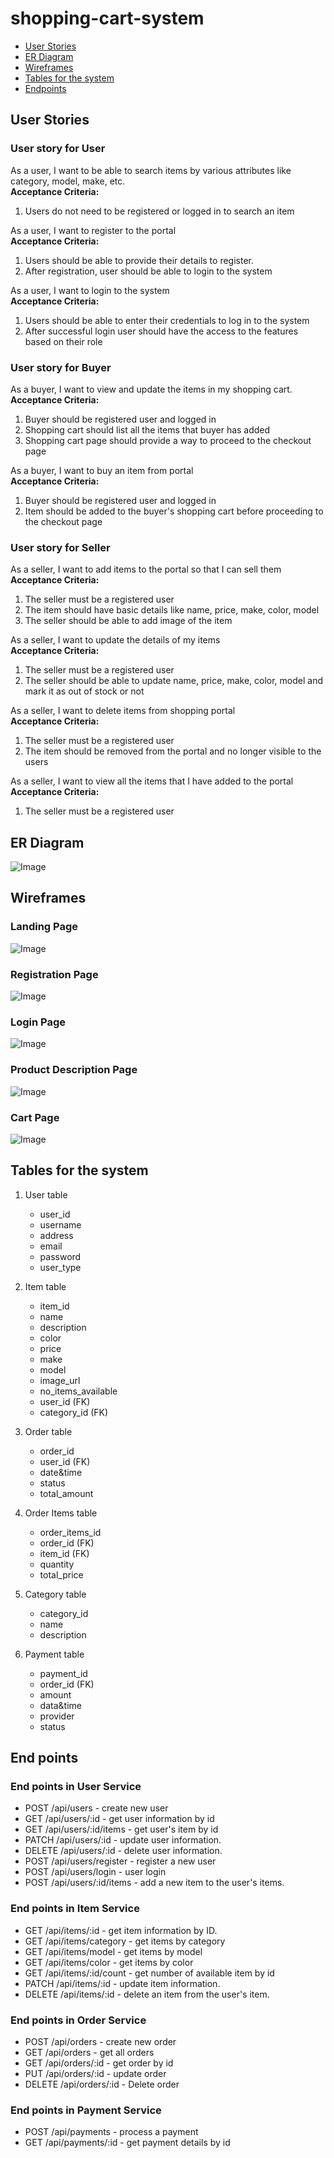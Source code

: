 # shopping-cart-system

* [User Stories](#user-stories)
* [ER Diagram](#er-diagram)
* [Wireframes](#wireframes)
* [Tables for the system](#tables-for-the-system)
* [Endpoints](#end-points)

## User Stories

### User story for User

As a user, I want to be able to search items by various attributes like category, model, make, etc.\
**Acceptance Criteria:**
1. Users do not need to be registered or logged in to search an item

As a user, I want to register to the portal\
**Acceptance Criteria:**

1. Users should be able to provide their details to register.
2. After registration, user should be able to login to the system

As a user, I want to login to the system\
**Acceptance Criteria:**

1. Users should be able to enter their credentials to log in to the system
2. After successful login user should have the access to the features based on their role

### User story for Buyer

As a buyer, I want to view and update the items in my shopping cart.\
**Acceptance Criteria:**

1. Buyer should be registered user and logged in
2. Shopping cart should list all the items that buyer has added
3. Shopping cart page should provide a way to proceed to the checkout page

As a buyer, I want to buy an item from portal\
**Acceptance Criteria:**

1. Buyer should be registered user and logged in
2. Item should be added to the buyer's shopping cart before proceeding to the checkout page

### User story for Seller

As a seller, I want to add items to the portal so that I can sell them\
**Acceptance Criteria:**

1. The seller must be a registered user
2. The item should have basic details like name, price, make, color, model
3. The seller should be able to add image of the item

As a seller, I want to update the details of my items\
**Acceptance Criteria:**

1. The seller must be a registered user
2. The seller should be able to update name, price, make, color, model and mark it as out of stock or not

As a seller, I want to delete items from shopping portal\
**Acceptance Criteria:**

1. The seller must be a registered user
2. The item should be removed from the portal and no longer visible to the users

As a seller, I want to view all the items that I have added to the portal\
**Acceptance Criteria:**

1. The seller must be a registered user







## ER Diagram
![Image](images/ER_diagram.drawio.svg "ER")

## Wireframes

### Landing Page
![Image](images/landingPage.jpg "landing-page")

### Registration Page
![Image](images/registrationPage.jpg "registration-page")

### Login Page
![Image](images/loginPage.jpg "login-page")

### Product Description Page
![Image](images/productDescriptionPage.jpg "product-description-page")

### Cart Page
![Image](images/cartPage.jpg "cart-page")


## Tables for the system

1. User table
    * user_id
    * username
    * address
    * email
    * password
    * user_type
    
2. Item table
    * item_id
    * name
    * description
    * color
    * price
    * make
    * model
    * image_url
    * no_items_available
    * user_id (FK)
    * category_id (FK)

3. Order table
    * order_id
    * user_id (FK)
    * date&time
    * status
    * total_amount

4.  Order Items table   
    * order_items_id
    * order_id (FK)
    * item_id (FK)
    * quantity
    * total_price

5. Category table
    * category_id
    * name
    * description

6. Payment table
    * payment_id
    * order_id (FK)
    * amount
    * data&time
    * provider
    * status


<!-- ## End points for seller

1. Create seller account
    * POST api/sellers - create new seller
2. Get seller information
    * GET api/sellers/:id - get seller information by id
    * GET api/sellers/:id/items - get seller's item by id
3. Update seller information
    * PATCH /api/sellers/:id - update seller information.
4. Delete seller information
    * DELETE /api/sellers/:id - update seller information.
5. Add Item 
    * POST /api/sellers/:id/items - add a new item to the seller's items.
6. Get item information
    * GET /api/items/:id - get item information by ID.
    * GET /api/items/category - get items by category
    * GET /api/items/model - get items by model
    * GET /api/items/color - get items by color
7. Update item information
    * PATCH /api/items/:id - update item information.
8. Delete item
    * DELETE /api/items/:id - delete an item from the seller's item. -->
    
## End points

### End points in User Service

* POST /api/users - create new user
* GET /api/users/:id - get user information by id
* GET /api/users/:id/items - get user's item by id
* PATCH /api/users/:id - update user information.
* DELETE /api/users/:id - delete user information.
* POST /api/users/register - register a new user
* POST /api/users/login - user login
* POST /api/users/:id/items - add a new item to the user's items.


### End points in Item Service

* GET /api/items/:id - get item information by ID.
* GET /api/items/category - get items by category
* GET /api/items/model - get items by model
* GET /api/items/color - get items by color
* GET /api/items/:id/count - get number of available item by id
* PATCH /api/items/:id - update item information.
* DELETE /api/items/:id - delete an item from the user's item.


### End points in Order Service
* POST /api/orders - create new order
* GET /api/orders - get all orders
* GET /api/orders/:id - get order by id
* PUT /api/orders/:id - update order
* DELETE /api/orders/:id - Delete order

### End points in Payment Service
* POST /api/payments - process a payment
* GET /api/payments/:id - get payment details by id

